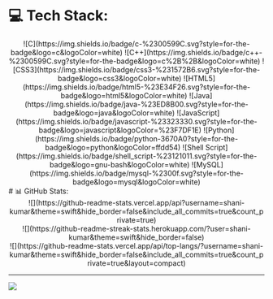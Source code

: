 # 💻 Tech Stack:
<center>![C](https://img.shields.io/badge/c-%2300599C.svg?style=for-the-badge&logo=c&logoColor=white) ![C++](https://img.shields.io/badge/c++-%2300599C.svg?style=for-the-badge&logo=c%2B%2B&logoColor=white) ![CSS3](https://img.shields.io/badge/css3-%231572B6.svg?style=for-the-badge&logo=css3&logoColor=white) ![HTML5](https://img.shields.io/badge/html5-%23E34F26.svg?style=for-the-badge&logo=html5&logoColor=white) ![Java](https://img.shields.io/badge/java-%23ED8B00.svg?style=for-the-badge&logo=java&logoColor=white) ![JavaScript](https://img.shields.io/badge/javascript-%23323330.svg?style=for-the-badge&logo=javascript&logoColor=%23F7DF1E) ![Python](https://img.shields.io/badge/python-3670A0?style=for-the-badge&logo=python&logoColor=ffdd54) ![Shell Script](https://img.shields.io/badge/shell_script-%23121011.svg?style=for-the-badge&logo=gnu-bash&logoColor=white) ![MySQL](https://img.shields.io/badge/mysql-%2300f.svg?style=for-the-badge&logo=mysql&logoColor=white)</center>
# 📊 GitHub Stats:
<center>![](https://github-readme-stats.vercel.app/api?username=shani-kumar&theme=swift&hide_border=false&include_all_commits=true&count_private=true)<br/></center>
<center>![](https://github-readme-streak-stats.herokuapp.com/?user=shani-kumar&theme=swift&hide_border=false)<br/></center>
<center>![](https://github-readme-stats.vercel.app/api/top-langs/?username=shani-kumar&theme=swift&hide_border=false&include_all_commits=true&count_private=true&layout=compact)</center>

---
[![](https://visitcount.itsvg.in/api?id=shani-kumar&icon=0&color=0)](https://visitcount.itsvg.in)

<!-- Proudly created with GPRM ( https://gprm.itsvg.in ) -->
